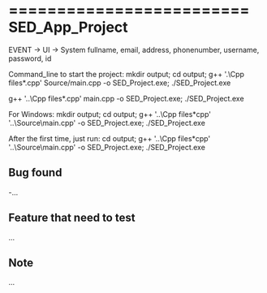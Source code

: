 =========================
SED_App_Project
=========================

EVENT -> UI -> System
fullname, email, address, phonenumber, username, password, id

Command_line to start the project:
mkdir output; cd output;
g++ '.\Cpp files\*.cpp' Source/main.cpp -o SED_Project.exe; ./SED_Project.exe

g++ '..\Cpp files\*.cpp' main.cpp -o SED_Project.exe; ./SED_Project.exe

For Windows:
mkdir output; cd output; g++ '..\Cpp files\*cpp' '..\Source\main.cpp' -o SED_Project.exe; ./SED_Project.exe

After the first time, just run:
cd output; g++ '..\Cpp files\*cpp' '..\Source\main.cpp' -o SED_Project.exe; ./SED_Project.exe

Bug found
-

-...

Feature that need to test
-

...

Note
-

...
